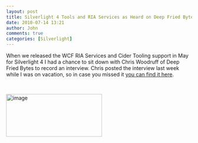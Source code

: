 ```yaml
---
layout: post
title: Silverlight 4 Tools and RIA Services as Heard on Deep Fried Bytes
date: 2010-07-14 13:21
author: John
comments: true
categories: [Silverlight]
---
```

<p>When we released the WCF RIA Services and Cider Tooling support in May for Silverlight 4 I had a chance to sit down with Chris Woodruff of Deep Fried Bytes to record an interview. Chris posted the interview last week while I was on vacation, so in case you missed it <a href="http://deepfriedbytes.com/podcast/episode-57-getting-the-details-on-recent-silverlight-4-updates-from-john-papa/">you can find it here</a>.</p>  <p>&#160;</p>  <p><a href="http://deepfriedbytes.com/podcast/episode-57-getting-the-details-on-recent-silverlight-4-updates-from-john-papa/"><img style="border-bottom: 0px; border-left: 0px; display: inline; border-top: 0px; border-right: 0px" title="image" border="0" alt="image" src="/wp-content/uploads/files/media/image/WindowsLiveWriter/Silverlight4ToolsandRIAServicesasHeardon_9182/image_5.png" width="260" height="116" /></a></p>

